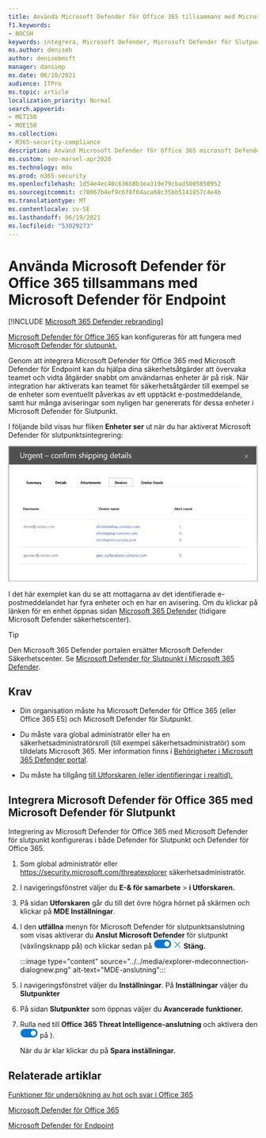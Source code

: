 ```yaml
---
title: Använda Microsoft Defender för Office 365 tillsammans med Microsoft Defender för Endpoint
f1.keywords:
- NOCSH
keywords: integrera, Microsoft Defender, Microsoft Defender för Slutpunkt
ms.author: deniseb
author: denisebmsft
manager: dansimp
ms.date: 06/10/2021
audience: ITPro
ms.topic: article
localization_priority: Normal
search.appverid:
- MET150
- MOE150
ms.collection:
- M365-security-compliance
description: Använd Microsoft Defender för Office 365 microsoft Defender för slutpunkt om du vill få mer detaljerad information om hot mot dina enheter och e-postinnehåll.
ms.custom: seo-marvel-apr2020
ms.technology: mdo
ms.prod: m365-security
ms.openlocfilehash: 1d54e4ec40c636b8b3ea319e79cbad5005850952
ms.sourcegitcommit: c70067b4ef9c6f8f04aca68c35bb5141857c4e4b
ms.translationtype: MT
ms.contentlocale: sv-SE
ms.lasthandoff: 06/19/2021
ms.locfileid: "53029273"
---
```

# <a name="use-microsoft-defender-for-office-365-together-with-microsoft-defender-for-endpoint"></a>Använda Microsoft Defender för Office 365 tillsammans med Microsoft Defender för Endpoint

[!INCLUDE [Microsoft 365 Defender rebranding](../includes/microsoft-defender-for-office.md)]


[Microsoft Defender för Office 365](defender-for-office-365.md) kan konfigureras för att fungera med [Microsoft Defender för slutpunkt.](/windows/security/threat-protection)

Genom att integrera Microsoft Defender för Office 365 med Microsoft Defender för Endpoint kan du hjälpa dina säkerhetsåtgärder att övervaka teamet och vidta åtgärder snabbt om användarnas enheter är på risk. När integration har aktiverats kan teamet för säkerhetsåtgärder till exempel se de enheter som eventuellt påverkas av ett upptäckt e-postmeddelande, samt hur många aviseringar som nyligen har genererats för dessa enheter i Microsoft Defender för Slutpunkt.

I följande bild visas hur fliken **Enheter ser** ut när du har aktiverat Microsoft Defender för slutpunktsintegrering:

![När Microsoft Defender för slutpunkt är aktiverat visas en lista över enheter med aviseringar.](../../media/fec928ea-8f0c-44d7-80b9-a2e0a8cd4e89.PNG)

I det här exemplet kan du se att mottagarna av det identifierade e-postmeddelandet har fyra enheter och en har en avisering. Om du klickar på länken för en enhet öppnas sidan [Microsoft 365 Defender](../defender-endpoint/microsoft-defender-security-center.md) (tidigare Microsoft Defender säkerhetscenter).

> [!TIP]
> Den Microsoft 365 Defender portalen ersätter Microsoft Defender Säkerhetscenter. Se [Microsoft Defender för Slutpunkt i Microsoft 365 Defender](../defender/microsoft-365-security-center-mde.md).

## <a name="requirements"></a>Krav

- Din organisation måste ha Microsoft Defender för Office 365 (eller Office 365 E5) och Microsoft Defender för Slutpunkt.

- Du måste vara global administratör eller ha en säkerhetsadministratörsroll (till exempel säkerhetsadministratör) som tilldelats Microsoft 365. Mer information finns i [Behörigheter i Microsoft 365 Defender portal](permissions-microsoft-365-security-center.md).

- Du måste ha tillgång [till Utforskaren (eller identifieringar i realtid).](threat-explorer.md)

## <a name="to-integrate-microsoft-defender-for-office-365-with-microsoft-defender-for-endpoint"></a>Integrera Microsoft Defender för Office 365 med Microsoft Defender för Slutpunkt

Integrering av Microsoft Defender för Office 365 med Microsoft Defender för slutpunkt konfigureras i både Defender för Slutpunkt och Defender för Office 365.

1. Som global administratör eller <https://security.microsoft.com/threatexplorer> säkerhetsadministratör.

2. I navigeringsfönstret väljer du **E-& för samarbete** \> **i Utforskaren.**

3. På sidan **Utforskaren** går du till det övre högra hörnet på skärmen och klickar på **MDE Inställningar**.

4. I den **utfällna** menyn för Microsoft Defender för slutpunktsanslutning som visas aktiverar du **Anslut Microsoft Defender** för slutpunkt (växlingsknapp på) och klickar sedan på ![ ](../../media/scc-toggle-on.png) ![ Stäng-ikonen ](../../media/m365-cc-sc-close-icon.png) **Stäng.**

    :::image type="content" source="../../media/explorer-mdeconnection-dialognew.png" alt-text="MDE-anslutning":::

5. I navigeringsfönstret väljer du **Inställningar**. På **Inställningar** väljer du **Slutpunkter**

6. På sidan **Slutpunkter** som öppnas väljer du **Avancerade funktioner.**

7. Rulla ned till **Office 365 Threat Intelligence-anslutning** och aktivera den ![ (växlingsknapp ](../../media/scc-toggle-on.png) på ).

   När du är klar klickar du på **Spara inställningar.**

## <a name="related-articles"></a>Relaterade artiklar

[Funktioner för undersökning av hot och svar i Office 365](office-365-ti.md)

[Microsoft Defender för Office 365](defender-for-office-365.md)

[Microsoft Defender för Endpoint](/windows/security/threat-protection)
